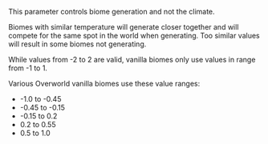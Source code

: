 This parameter controls biome generation and not the climate.

Biomes with similar temperature will generate closer together
and will compete for the same spot in the world when generating.
Too similar values will result in some biomes not generating.

While values from -2 to 2 are valid, vanilla biomes only use values in range
from -1 to 1.

Various Overworld vanilla biomes use these value ranges:

* -1.0 to -0.45
* -0.45 to -0.15
* -0.15 to 0.2
* 0.2 to 0.55
* 0.5 to 1.0